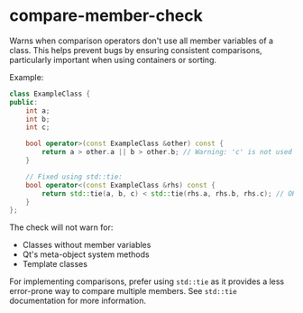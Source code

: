 # compare-member-check

Warns when comparison operators don't use all member variables of a class.
This helps prevent bugs by ensuring consistent comparisons, particularly important
when using containers or sorting.

Example:
```cpp
class ExampleClass {
public:
    int a;
    int b;
    int c;

    bool operator>(const ExampleClass &other) const {
        return a > other.a || b > other.b; // Warning: 'c' is not used
    }

    // Fixed using std::tie:
    bool operator<(const ExampleClass &rhs) const {
        return std::tie(a, b, c) < std::tie(rhs.a, rhs.b, rhs.c); // OK
    }
};
```

The check will not warn for:
- Classes without member variables
- Qt's meta-object system methods
- Template classes

For implementing comparisons, prefer using `std::tie` as it provides a less error-prone
way to compare multiple members. See `std::tie` documentation for more information.
